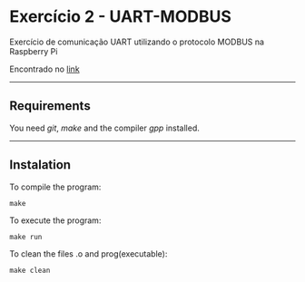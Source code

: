 # Exercício 2 - UART-MODBUS

Exercício de comunicação UART utilizando o protocolo MODBUS na Raspberry Pi

Encontrado no [link](https://gitlab.com/fse_fga/exercicios/exercicio-2-uart-modbus)

***

## Requirements

You need *git*, *make* and the compiler *gpp* installed.

***
## Instalation 

To compile the program:

`make`

To execute the program:

`make run`

To clean the files .o and prog(executable):

`make clean`
